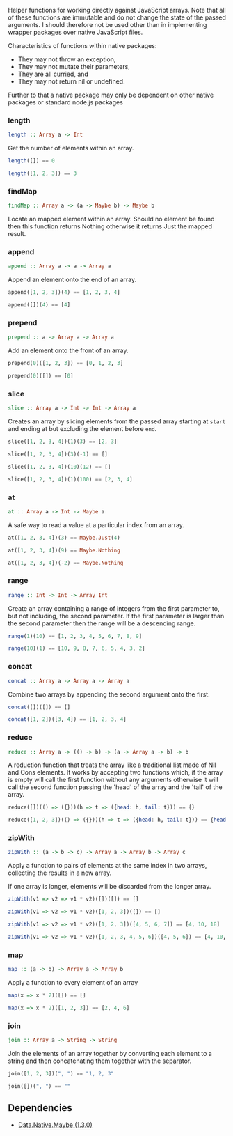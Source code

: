 
Helper functions for working directly against JavaScript arrays.  Note that all of these functions are immutable
and do not change the state of the passed arguments.  I should therefore not be used other than in implementing
wrapper packages over native JavaScript files.

Characteristics of functions within native packages:
* They may not throw an exception,
* They may not mutate their parameters,
* They are all curried, and
* They may not return nil or undefined.

Further to that a native package may only be dependent on other native packages or standard node.js packages

### length

```haskell
length :: Array a -> Int
```

Get the number of elements within an array.

```haskell
length([]) == 0
```
```haskell
length([1, 2, 3]) == 3
```


### findMap

```haskell
findMap :: Array a -> (a -> Maybe b) -> Maybe b
```

Locate an mapped element within an array.  Should no element be found then this function returns Nothing otherwise
it returns Just the mapped result.



### append

```haskell
append :: Array a -> a -> Array a
```

Append an element onto the end of an array.

```haskell
append([1, 2, 3])(4) == [1, 2, 3, 4]
```
```haskell
append([])(4) == [4]
```


### prepend

```haskell
prepend :: a -> Array a -> Array a
```

Add an element onto the front of an array.

```haskell
prepend(0)([1, 2, 3]) == [0, 1, 2, 3]
```
```haskell
prepend(0)([]) == [0]
```


### slice

```haskell
slice :: Array a -> Int -> Int -> Array a
```

Creates an array by slicing elements from the passed array starting at `start` and ending at but excluding the element
before `end`.

```haskell
slice([1, 2, 3, 4])(1)(3) == [2, 3]
```
```haskell
slice([1, 2, 3, 4])(3)(-1) == []
```
```haskell
slice([1, 2, 3, 4])(10)(12) == []
```
```haskell
slice([1, 2, 3, 4])(1)(100) == [2, 3, 4]
```


### at

```haskell
at :: Array a -> Int -> Maybe a
```

A safe way to read a value at a particular index from an array.

```haskell
at([1, 2, 3, 4])(3) == Maybe.Just(4)
```
```haskell
at([1, 2, 3, 4])(9) == Maybe.Nothing
```
```haskell
at([1, 2, 3, 4])(-2) == Maybe.Nothing
```


### range

```haskell
range :: Int -> Int -> Array Int
```

Create an array containing a range of integers from the first parameter to, but not including, the
second parameter.  If the first parameter is larger than the second parameter then the range will
be a descending range.

```haskell
range(1)(10) == [1, 2, 3, 4, 5, 6, 7, 8, 9]
```
```haskell
range(10)(1) == [10, 9, 8, 7, 6, 5, 4, 3, 2]
```


### concat

```haskell
concat :: Array a -> Array a -> Array a
```

Combine two arrays by appending the second argument onto the first.

```haskell
concat([])([]) == []
```
```haskell
concat([1, 2])([3, 4]) == [1, 2, 3, 4]
```


### reduce

```haskell
reduce :: Array a -> (() -> b) -> (a -> Array a -> b) -> b
```

A reduction function that treats the array like a traditional list made of Nil and Cons elements.  It works by accepting two functions which, if the array is empty
will call the first function without any arguments otherwise it will call the second function passing the 'head' of the array and the 'tail' of the array.

```haskell
reduce([])(() => ({}))(h => t => ({head: h, tail: t})) == {}
```
```haskell
reduce([1, 2, 3])(() => ({}))(h => t => ({head: h, tail: t})) == {head: 1, tail: [2, 3]}
```


### zipWith

```haskell
zipWith :: (a -> b -> c) -> Array a -> Array b -> Array c
```

Apply a function to pairs of elements at the same index in two arrays, collecting the results in a new array.

If one array is longer, elements will be discarded from the longer array.

```haskell
zipWith(v1 => v2 => v1 * v2)([])([]) == []
```
```haskell
zipWith(v1 => v2 => v1 * v2)([1, 2, 3])([]) == []
```
```haskell
zipWith(v1 => v2 => v1 * v2)([1, 2, 3])([4, 5, 6, 7]) == [4, 10, 18]
```
```haskell
zipWith(v1 => v2 => v1 * v2)([1, 2, 3, 4, 5, 6])([4, 5, 6]) == [4, 10, 18]
```


### map

```haskell
map :: (a -> b) -> Array a -> Array b
```

Apply a function to every element of an array

```haskell
map(x => x * 2)([]) == []
```
```haskell
map(x => x * 2)([1, 2, 3]) == [2, 4, 6]
```


### join

```haskell
join :: Array a -> String -> String
```

Join the elements of an array together by converting each element to a string and then concatenating them together with the separator.

```haskell
join([1, 2, 3])(", ") == "1, 2, 3"
```
```haskell
join([])(", ") == ""
```



## Dependencies

* [Data.Native.Maybe (1.3.0)](https://github.com/graeme-lockley/mn-Data.Native.Maybe)